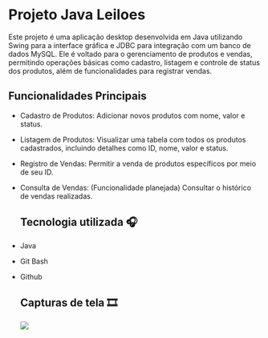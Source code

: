 # Projeto Java Leiloes
Este projeto é uma aplicação desktop desenvolvida em Java utilizando Swing para a interface gráfica e JDBC para integração com um banco de dados MySQL. Ele é voltado para o gerenciamento de produtos e vendas, permitindo operações básicas como cadastro, listagem e controle de status dos produtos, além de funcionalidades para registrar vendas.

## Funcionalidades Principais

- Cadastro de Produtos: Adicionar novos produtos com nome, valor e status.
- Listagem de Produtos: Visualizar uma tabela com todos os produtos cadastrados, incluindo detalhes como ID, nome, valor e status.
- Registro de Vendas: Permitir a venda de produtos específicos por meio de seu ID.
- Consulta de Vendas: (Funcionalidade planejada) Consultar o histórico de vendas realizadas.

  ## Tecnologia utilizada 🎧
- Java
- Git Bash
- Github

  ## Capturas de tela 🎞
  <img src="..." />
  
